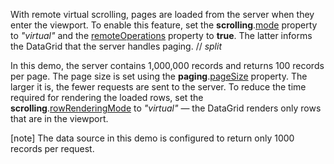With remote virtual scrolling, pages are loaded from the server when they enter the viewport. To enable this feature, set the **scrolling**.[mode](/Documentation/ApiReference/UI_Components/dxDataGrid/Configuration/scrolling/#mode) property to *"virtual"* and the [remoteOperations](/Documentation/ApiReference/UI_Components/dxDataGrid/Configuration/remoteOperations/) property to **true**. The latter informs the DataGrid that the server handles paging.
// _split_

In this demo, the server contains 1,000,000 records and returns 100 records per page. The page size is set using the **paging**.[pageSize](/Documentation/ApiReference/UI_Components/dxDataGrid/Configuration/paging/#pageSize) property. The larger it is, the fewer requests are sent to the server. To reduce the time required for rendering the loaded rows, set the **scrolling**.[rowRenderingMode](/Documentation/ApiReference/UI_Components/dxDataGrid/Configuration/scrolling/#rowRenderingMode) to *"virtual"*  &mdash; the DataGrid renders only rows that are in the viewport.

[note] The data source in this demo is configured to return only 1000 records per request.